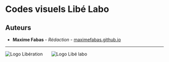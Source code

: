 # Codes visuels Libé Labo

## Auteurs

- **Maxime Fabas** - _Rédaction_ - [maximefabas.github.io](https://maximefabas.github.io)

___

![Logo Libération](https://www.liberation.fr/apps/static/assets/liberation-logo_raster_64.png)       ![Logo Libé labo](https://www.liberation.fr/apps/static/assets/libe-labo-logo_raster_64.png)

